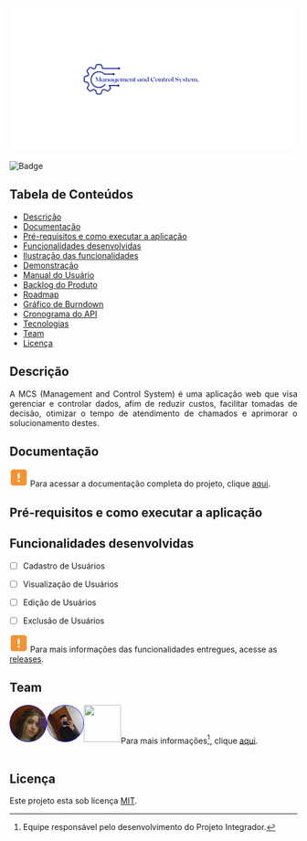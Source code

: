 <p align="center">
  <img src="Imagens/MSC(logotipo).png"/>
</p>

![Badge](https://img.shields.io/badge/STATUS-EM_ANDAMENTO-yellow?style=flat-square&logo=)


## Tabela de Conteúdos

 * [Descrição](#descrição)
 * [Documentação](#documentação)
 * [Pré-requisitos e como executar a aplicação](#pré-requisitos-e-como-executar-a-aplicação)
 * [Funcionalidades desenvolvidas](#funcionalidades-desenvolvidas)
 * [Ilustração das funcionalidades](#ilustração-das-funcionalidades)
 * [Demonstração](#demonstração)
 * [Manual do Usuário](#manual-do-usuário)
 * [Backlog do Produto](#backlog-do-produto)  
 * [Roadmap](#roadmap)
 * [Gráfico de Burndown](#gráfico-de-burndown)
 * [Cronograma do API](#cronograma-do-api)
 * [Tecnologias](#tecnologias)
 * [Team](#team)
 * [Licença](#licença)

## Descrição
<p align="justify">
A MCS (Management and Control System) é uma aplicação web que visa gerenciar e controlar dados, afim de reduzir custos, facilitar tomadas de decisão, otimizar o tempo de atendimento de chamados e aprimorar o solucionamento destes.
</p>

## Documentação
![ALERTA](Imagens/Alerta.svg) Para acessar a documentação completa do projeto, clique [aqui](#).

## Pré-requisitos e como executar a aplicação

## Funcionalidades desenvolvidas
- [ ] Cadastro de Usuários
- [ ] Visualização de Usuários
- [ ] Edição de Usuários
- [ ] Exclusão de Usuários


![ALERTA](Imagens/Alerta.svg) Para mais informações das funcionalidades entregues, acesse as [releases](#).

## Team

<a href="https://github.com/beamedeiros" target="_blank"><img src="Imagens/Team/BeatrizMedeiros.png" height="65" width="65" align="left" target="_blank" ></a>
<a href="https://github.com/pdrMottaS" target="_blank"><img src="Imagens/Team/PedroMotta.png" height="65" width="65" align="left" target="_blank" ></a>
<a href="https://github.com/Borgarelli" target="_blank"><img src="Imagens/Team/KauãBorgarelli.png" height="65" width="65" align="left" target="_blank" ></a>
<br/>
<br></br>
Para mais informações[^2], clique [aqui](https://github.com/DolphinDatabase/MCS/wiki/Development-Team).
<br></br>

## Licença  

Este projeto esta sob licença [MIT](LICENSE.md).<br/>

[^1]: Vídeo produzido e editado pelos integrantes do grupo.
[^2]: Equipe responsável pelo desenvolvimento do Projeto Integrador.
